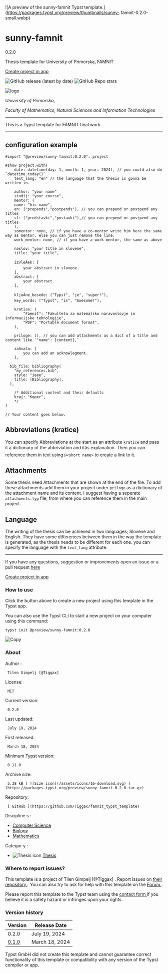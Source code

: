 ![A preview of the sunny-famnit Typst
template.](https://packages.typst.org/preview/thumbnails/sunny-
famnit-0.2.0-small.webp)

#  sunny-famnit

0.2.0

Thesis template for University of Primorska, FAMNIT

[ Create project in app ](/app?template=sunny-famnit&version=0.2.0)

![GitHub release \(latest by
date\)](https://img.shields.io/github/v/release/Tiggax/famnit_typst_template)
![GitHub Repo
stars](https://img.shields.io/github/stars/Tiggax/famnit_typst_template)

![logo](https://www.famnit.upr.si/img/UP_FAMNIT.png)

_University of Primorska,_

_Faculty of Mathematics, Natural Sciences and Information Technologies_

* * *

This is a Typst template for FAMNIT final work.

* * *

##  configuration example

    
    
    #import "@preview/sunny-famnit:0.2.0": project
    
    #show project.with(
    	date: datetime(day: 1, month: 1, year: 2024), // you could also do `datetime.today()`
    	text_lang: "en" // the language that the thesis is gonna be written in.
    	
    	author: "your name"
    	studij: "your course",
    	mentor: (
        name: "his name", 
        en: ("prepends","postpends"), // you can prepend or postpend any titles
        sl: ("predstavki","postavki"),// you can prepend or postpend any titles
        ),
    	somentor: none, // if you have a co-mentor write him here the same way as mentor, else you can just remove the line.
    	work_mentor: none, // if you have a work mentor, the same as above
    
    	naslov: "your title in slovene",
    	title: "your title",
    
    	izvleÄek: [
    		your abstract in slovene.
    	],
    	abstract: [
    		your abstract
    	],
    
    	kljuÄne_besede: ("Typst", "je", "super!"),
    	key_words: ("Typst", "is", "Awesome!"),
    
    	kratice: (
    		"Famnit": "Fakulteta za matematiko naravoslovje in informacijske tehnologije",
    		"PDF": "Portable document format",
    	),
    
    	priloge: (), // you can add attachments as a dict of a title and content like `"name": [content],`
    
    	zahvala: [
    		you can add an acknowlegment.
    	],
    
      bib_file: bibliography(
        "my_references.bib",
        style: "ieee",
        title: [Bibliography],
      ),
    
    	/* Additional content and their defaults
     	kraj: "Koper",
    	*/
    )
    
    // Your content goes below.
    
    

##  Abbreviations (kratice)

You can specify Abbreviations at the start as an attribute ` kratice ` and
pass it a dictionary of the abbriviation and itâs explanation. Then you can
reference them in text using ` @<short name> ` to create a link to it.

##  Attachments

Some thesis need Attachments that are shown at the end of the file. To add
these attachments add them in your project under ` priloge ` as a dictionary
of the attachment name and its content. I suggest having a seperate `
attachments.typ ` file, from where you can reference them in the main project.

##  Language

The writing of the thesis can be achieved in two languages; Slovene and
English. They have some differences between them in the way the template is
generated, as the thesis needs to be different for each one. you can specify
the language with the ` text_lang ` attribute.

* * *

If you have any questions, suggestion or improvements open an issue or a pull
request [ here ](https://github.com/Tiggax/famnit_typst_template)

[ Create project in app ](/app?template=sunny-famnit&version=0.2.0)

###  How to use

Click the button above to create a new project using this template in the
Typst app.

You can also use the Typst CLI to start a new project on your computer using
this command:

    
    
    typst init @preview/sunny-famnit:0.2.0

![Copy](/assets/icons/16-copy.svg)

###  About

Author  :

     Tilen Gimpelj [@Tiggax] 
License:

     MIT 
Current version:

     0.2.0 
Last updated:

     July 19, 2024 
First released:

     March 18, 2024 
Minimum Typst version:

     0.11.0 
Archive size:

     5.38 kB [ ![Size icon](/assets/icons/16-download.svg) ](https://packages.typst.org/preview/sunny-famnit-0.2.0.tar.gz)
Repository:

     [ GitHub ](https://github.com/Tiggax/famnit_typst_template)
Discipline  s  :

    

  * [ Computer Science ](https://typst.app/universe/search/?discipline=computer-science)
  * [ Biology ](https://typst.app/universe/search/?discipline=biology)
  * [ Mathematics ](https://typst.app/universe/search/?discipline=mathematics)

Categor  y  :

    

  * ![Thesis icon](/assets/icons/16-mortarboard.svg) [ Thesis ](https://typst.app/universe/search/?category=thesis)

###  Where to report issues?

This  template  is a project of  Tilen Gimpelj [@Tiggax]  .  Report issues on
[ their repository ](https://github.com/Tiggax/famnit_typst_template) .  You
can also try to ask for help with this  template  on the  [ Forum
](https://forum.typst.app) .

Please report this  template  to the Typst team using the  [ contact form
](https://typst.app/contact) if you believe it is a safety hazard or infringes
upon your rights.

###  Version history

Version  |  Release Date   
---|---  
0.2.0  |  July 19, 2024   
[ 0.1.0 ](https://typst.app/universe/package/sunny-famnit/0.1.0/) |  March 18, 2024   
  
Typst GmbH did not create this  template  and cannot guarantee correct
functionality of this  template  or compatibility with any version of the
Typst compiler or app.

